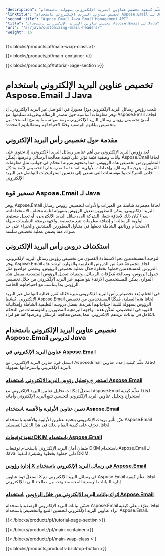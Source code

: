 ```yaml
---
"description": "تعلّم كيفية تخصيص عناوين البريد الإلكتروني بسهولة باستخدام Aspose.Email لجافا. تعرّف على الدروس التعليمية واستفد من إمكانيات تخصيص عناوين البريد الإلكتروني."
"linktitle": "تخصيص عناوين البريد الإلكتروني باستخدام Aspose.Email لـ Java"
"second_title": "Aspose.Email Java Email Management API"
"title": "تخصيص عناوين البريد الإلكتروني باستخدام Aspose.Email لـ Java"
"url": "/ar/java/customizing-email-headers/"
"weight": 16
---
```


{{< blocks/products/pf/main-wrap-class >}}

{{< blocks/products/pf/main-container >}}

{{< blocks/products/pf/tutorial-page-section >}}

# تخصيص عناوين البريد الإلكتروني باستخدام Aspose.Email لـ Java


تلعب رؤوس رسائل البريد الإلكتروني دورًا محوريًا في التواصل عبر البريد الإلكتروني، إذ توفر معلومات أساسية حول مصدر الرسالة وطريقة تسليمها. مع Aspose.Email لجافا، أصبح تخصيص رؤوس رسائل البريد الإلكتروني مهمة سهلة، مما يسمح للمستخدمين بتخصيص بياناتهم الوصفية وفقًا لاحتياجاتهم ومتطلباتهم المحددة.

## مقدمة حول تخصيص رأس البريد الإلكتروني

تُعد رؤوس البريد الإلكتروني من أهم عناصر رسائل البريد الإلكتروني، إذ تحتوي على بيانات وصفية قيّمة تؤثر على كيفية معالجة الرسائل وعرضها. يُمكّن Aspose.Email لجافا المطورين من تخصيص هذه الرؤوس، مما يمنحهم مرونة التحكم في جوانب مثل معلومات المُرسِل، وتوجيه الرسائل، وإعدادات الأولوية. تُعد هذه القدرة على التخصيص قيّمة بشكل خاص للشركات والمؤسسات التي تسعى إلى تحسين استراتيجيات التواصل عبر البريد الإلكتروني.

## تسخير قوة Aspose.Email لـ Java

يوفر Aspose.Email لجافا مجموعة شاملة من الميزات والأدوات لتخصيص رؤوس رسائل البريد الإلكتروني. يمكن للمطورين تعديل الرؤوس بسهولة لتلبية مختلف الاستخدامات، سواءً كان ذلك لإضافة شعار الشركة إلى رسائل البريد الإلكتروني، أو تعديل مستوى أولوية الرسالة، أو إضافة معلومات تتبع مخصصة. واجهة برمجة التطبيقات سهلة الاستخدام ووثائقها الشاملة تجعلها في متناول المطورين المبتدئين والخبراء على حد سواء، مما يضمن عملية تخصيص سلسة.

## استكشاف دروس رأس البريد الإلكتروني

لتوجيه المستخدمين نحو الاستفادة القصوى من تخصيص رؤوس رسائل البريد الإلكتروني، يوفر Aspose.Email لجافا مجموعةً غنيةً من الدروس التعليمية والموارد. تُرشد هذه الدروس المستخدمين خطوةً بخطوة خلال عملية تخصيص الرؤوس، وتغطي مواضيع مثل حقول الرؤوس، ومعالجة مُعرِّفات الرسائل، وتقنيات تعديل الرؤوس المتقدمة. بفضل هذه الموارد، يمكن للمستخدمين الارتقاء بتواصلهم عبر البريد الإلكتروني من خلال تخصيص الرؤوس بما يتناسب مع احتياجاتهم الخاصة.

في الختام، يُعد تخصيص رأس البريد الإلكتروني ميزة فعّالة تُعزز فعالية التواصل عبر البريد الإلكتروني. يُبسّط Aspose.Email لجافا هذه العملية، مُمكّنًا المستخدمين من تخصيص الرؤوس بسهولة لتلبية احتياجاتهم الفريدة. بفضل دروسه التعليمية الشاملة وإمكانياته القوية في التخصيص، تُمكّن هذه الواجهة البرمجية المطورين والمؤسسات من التحكم الكامل في بيانات بريدهم الإلكتروني، مما يضمن معالجة الرسائل وعرضها كما هو مُراد.

## تخصيص عناوين البريد الإلكتروني باستخدام Aspose.Email لدروس Java
### [عناوين البريد الإلكتروني في Aspose.Email](./email-headers/)
استغل قوة عناوين البريد الإلكتروني مع Aspose.Email لجافا. تعلّم كيفية إعداد عناوين البريد الإلكتروني واسترجاعها بسهولة.
### [استخراج وتحليل رؤوس البريد الإلكتروني باستخدام Aspose.Email](./extracting-and-analyzing-email-headers/)
استغلّ إمكانات تحليل عناوين البريد الإلكتروني مع Aspose.Email لجافا. تعلّم كيفية استخراج وتحليل عناوين البريد الإلكتروني لتحسين تتبع البريد الإلكتروني وأمانه.
### [تعيين عناوين الأولوية والأهمية باستخدام Aspose.Email](./setting-priority-and-importance-headers/)
عزّز تأثير بريدك الإلكتروني بتحديد عناوين الأولوية والأهمية باستخدام Aspose.Email لجافا. تعرّف على كيفية القيام بذلك في هذا الدليل التفصيلي.
### [تنفيذ توقيعات DKIM باستخدام Aspose.Email](./dkim-signatures-implementation/)
ضمان أمان البريد الإلكتروني باستخدام توقيعات DKIM باستخدام Aspose.Email لـ Java. دليل خطوة بخطوة وشيفرة لتنفيذ DKIM.
### [إدارة رؤوس X في رسائل البريد الإلكتروني باستخدام Aspose.Email](./managing-x-headers-in-email-messages/)
استغلّ قوة عناوين X في رسائل البريد الإلكتروني مع Aspose.Email لجافا. تعلّم كيفية إدارة البيانات الوصفية المخصصة وتحسين معالجة البريد الإلكتروني.
### [إثراء بيانات البريد الإلكتروني من خلال الرؤوس باستخدام Aspose.Email](./enriching-email-metadata-through-headers/)
حسّن بيانات البريد الإلكتروني الوصفية باستخدام Aspose.Email لجافا. تعرّف على كيفية إثراء عناوين البريد الإلكتروني لتحسين التتبع والتخصيص باستخدام Aspose.Email.

{{< /blocks/products/pf/tutorial-page-section >}}

{{< /blocks/products/pf/main-container >}}

{{< /blocks/products/pf/main-wrap-class >}}

{{< blocks/products/products-backtop-button >}}